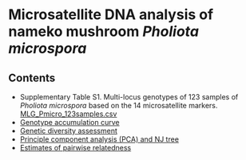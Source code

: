 # Microsatellite DNA analysis of nameko mushroom <i>Pholiota microspora</i>

## Contents

* Supplementary Table S1. Multi-locus genotypes of 123 samples of <i>Pholiota microspora</i> based on the 14 microsatellite markers. [MLG_Pmicro_123samples.csv](MLG_Pmicro_123samples.csv)
* [Genotype accumulation curve](GenotypeAccum.md)
* [Genetic diversity assessment](GeneticDiversity.md)
* [Principle component analysis (PCA) and NJ tree](PCA.NJ.Phmi.md)
* [Estimates of pairwise relatedness](Relatedness.Phmi.md)

